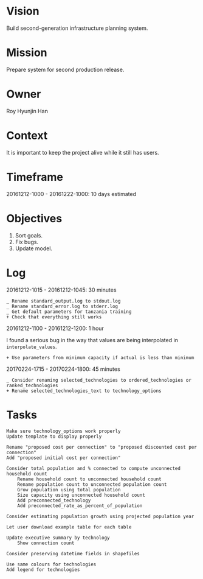 # Vision

Build second-generation infrastructure planning system.

# Mission

Prepare system for second production release.

# Owner

Roy Hyunjin Han

# Context

It is important to keep the project alive while it still has users.

# Timeframe

20161212-1000 - 20161222-1000: 10 days estimated

# Objectives

1. Sort goals.
2. Fix bugs.
3. Update model.

# Log

20161212-1015 - 20161212-1045: 30 minutes

    _ Rename standard_output.log to stdout.log
    _ Rename standard_error.log to stderr.log
    _ Get default parameters for tanzania training
    + Check that everything still works

20161212-1100 - 20161212-1200: 1 hour

I found a serious bug in the way that values are being interpolated in `interpolate_values`.

    + Use parameters from minimum capacity if actual is less than minimum

20170224-1715 - 20170224-1800: 45 minutes

    _ Consider renaming selected_technologies to ordered_technologies or ranked_technologies
    + Rename selected_technologies_text to technology_options

# Tasks

    Make sure technology_options work properly
    Update template to display properly

    Rename "proposed cost per connection" to "proposed discounted cost per connection"
    Add "proposed initial cost per connection"

    Consider total population and % connected to compute unconnected household count
        Rename household count to unconnected household count
        Rename population count to unconnected population count
        Grow population using total population
        Size capacity using unconnected household count
        Add preconnected_technology
        Add preconnected_rate_as_percent_of_population

    Consider estimating population growth using projected population year

    Let user download example table for each table

    Update executive summary by technology
        Show connection count

    Consider preserving datetime fields in shapefiles

    Use same colours for technologies
    Add legend for technologies

